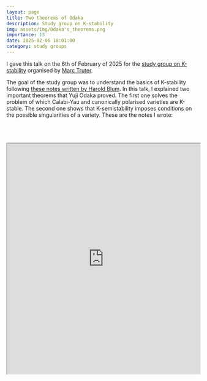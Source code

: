 ```yaml
---
layout: page
title: Two theorems of Odaka
description: Study group on K-stability
img: assets/img/Odaka's_theorems.png
importance: 13
date: 2025-02-06 18:01:00
category: study groups
---
```


I gave this talk on the 6th of February of 2025 for the <a href="https://www.marctruter.com/reading-groups">study group on K-stability</a> organised by <a href="https://www.marctruter.com/home">Marc Truter</a>.

The goal of the study group was to understand the basics of K-stability following <a href="https://haroldblum.github.io/KstabilityNotes.pdf">these notes written by Harold Blum</a>. In this talk, I explained two important theorems that Yuji Odaka proved. The first one solves the problem of which Calabi-Yau and canonically polarised varieties are K-stable. The second one shows that K-semistability imposes conditions on the possible singularities of a variety. These are the notes I wrote:

<div style="padding-bottom: 100px; padding-top: 50px;">
<iframe src="https://drive.google.com/file/d/11MXfXX6c46G3vkEMFjoaJ3CDy_-Dqqhn/preview" width="100%" height="600px" allow="autoplay"></iframe>
</div>
